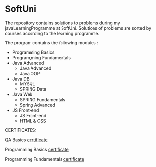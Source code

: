 # SoftUni
The repository contains solutions to problems during my javaLearningProgramme at SoftUni.
Solutions of problems are sorted by courses according to the learning programme.


The program contains the following modules : 

- Programming Basics
- Program,ming Fundamentals
- Java Advanced
  + Java Advanced
  + Java OOP
- Java DB
  + MYSQL
  + SPRING Data
- Java Web
  + SPRING Fundamentals
  + Spring Advanced
- JS Front-end
  + JS Front-end
  + HTML & CSS


CERTIFICATES:

  QA Basics [certificate](https://softuni.bg/certificates/details/154179/702bd4b4)

  Programming Basics [certificate](https://softuni.bg/certificates/details/140089/040083a4)
  
  Programming Fundamentals [certificate](https://softuni.bg/certificates/details/148552/7e09709b)
  
  
  
